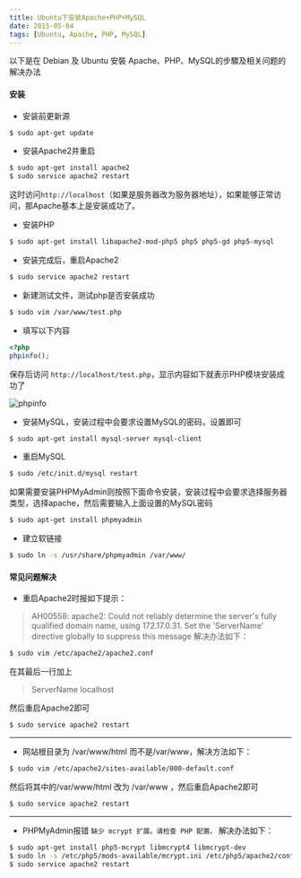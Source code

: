 ```yaml
---
title: Ubuntu下安装Apache+PHP+MySQL
date: 2015-05-04
tags: [Ubuntu, Apache, PHP, MySQL]
---
```


以下是在 Debian 及 Ubuntu 安裝 Apache、PHP、MySQL的步驟及相关问题的解决办法

#### **安装**

* 安装前更新源

```bash
$ sudo apt-get update
```

<!-- more -->

* 安装Apache2并重启

```bash
$ sudo apt-get install apache2
$ sudo service apache2 restart
```

这时访问`http://localhost`（如果是服务器改为服务器地址），如果能够正常访问，那Apache基本上是安装成功了。

* 安装PHP

```bash
$ sudo apt-get install libapache2-mod-php5 php5 php5-gd php5-mysql
```

* 安装完成后，重启Apache2

```bash
$ sudo service apache2 restart
```

* 新建测试文件，测试php是否安装成功

```bash
$ sudo vim /var/www/test.php
```

* 填写以下内容

```php
<?php
phpinfo();
```

保存后访问 `http://localhost/test.php`，显示内容如下就表示PHP模块安装成功了

  ![phpinfo](/uploads/install-lamp-with-ubuntu/phpinfo.png)

* 安装MySQL，安装过程中会要求设置MySQL的密码，设置即可

```bash
$ sudo apt-get install mysql-server mysql-client
```

* 重启MySQL

```bash
$ sudo /etc/init.d/mysql restart
```

如果需要安装PHPMyAdmin则按照下面命令安装，安装过程中会要求选择服务器类型，选择apache，然后需要输入上面设置的MySQL密码

```bash
$ sudo apt-get install phpmyadmin
```

* 建立软链接

```bash
$ sudo ln -s /usr/share/phpmyadmin /var/www/
```

#### **常见问题解决**

* 重启Apache2时报如下提示：
> AH00558: apache2: Could not reliably determine the server's fully qualified domain name, using 172.17.0.31. Set the 'ServerName' directive globally to suppress this message
解决办法如下：

```bash
$ sudo vim /etc/apache2/apache2.conf
```

在其最后一行加上

> ServerName localhost

然后重启Apache2即可

```bash
$ sudo service apache2 restart
```

---

* 网站根目录为 /var/www/html 而不是/var/www，解决方法如下：

```bash
$ sudo vim /etc/apache2/sites-available/000-default.conf
```

然后将其中的/var/www/html 改为 /var/www ，然后重启Apache2即可

```bash
$ sudo service apache2 restart
```

---

* PHPMyAdmin报错 `缺少 mcrypt 扩展。请检查 PHP 配置。` 解决办法如下：

```bash
$ sudo apt-get install php5-mcrypt libmcrypt4 libmcrypt-dev
$ sudo ln -s /etc/php5/mods-available/mcrypt.ini /etc/php5/apache2/conf.d/20-mcrypt.ini
$ sudo service apache2 restart
```
